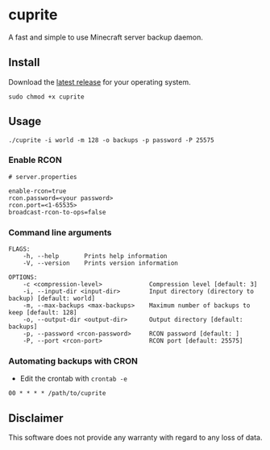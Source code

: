 # cuprite

A fast and simple to use Minecraft server backup daemon.

## Install

Download the [latest release]() for your operating system.

```shell
sudo chmod +x cuprite
```

## Usage

```shell
./cuprite -i world -m 128 -o backups -p password -P 25575
```

### Enable RCON

```
# server.properties

enable-rcon=true
rcon.password=<your password>
rcon.port=<1-65535>
broadcast-rcon-to-ops=false
```

### Command line arguments

```
FLAGS:
    -h, --help       Prints help information
    -V, --version    Prints version information

OPTIONS:
    -c <compression-level>             Compression level [default: 3]
    -i, --input-dir <input-dir>        Input directory (directory to backup) [default: world]
    -m, --max-backups <max-backups>    Maximum number of backups to keep [default: 128]
    -o, --output-dir <output-dir>      Output directory [default: backups]
    -p, --password <rcon-password>     RCON password [default: ]
    -P, --port <rcon-port>             RCON port [default: 25575]
```

### Automating backups with CRON

- Edit the crontab with `crontab -e`

```
00 * * * * /path/to/cuprite
```

## Disclaimer

This software does not provide any warranty with regard to any loss of data.

